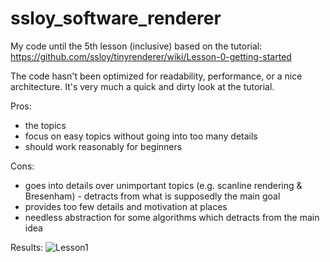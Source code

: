 # ssloy_software_renderer

My code until the 5th lesson (inclusive) based on the tutorial:
https://github.com/ssloy/tinyrenderer/wiki/Lesson-0-getting-started

The code hasn't been optimized for readability, performance, or a nice architecture.
It's very much a quick and dirty look at the tutorial.

Pros:
- the topics
- focus on easy topics without going into too many details
- should work reasonably for beginners

Cons:
- goes into details over unimportant topics (e.g. scanline rendering & Bresenham) - detracts from what is supposedly the main goal
- provides too few details and motivation at places
- needless abstraction for some algorithms which detracts from the main idea

Results:
![Lesson1](https://github.com/vchizhov/ssloy_software_renderer/tree/master/correct_images/lesson1.tga)
